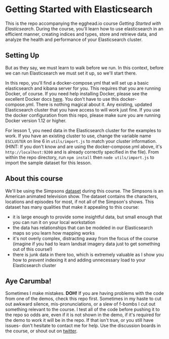 # Getting Started with Elasticsearch

This is the repo accompanying the egghead.io course *Getting Started with Elasticsearch*. During the course, you'll learn how to use elasticsearch in an efficient manner, creating indices and types, store and retrieve data, and analyze the health and performance of your Elasticsearch cluster.

## Setting Up
But as they say, we must learn to walk before we run. In this context, before we can run Elasticsearch we must set it up, so we'll start there.

In this repo, you'll find a docker-compose.yml that will set up a basic elasticsearch and kibana server for you. This requires that you are running Docker, of course. If you need help installing Docker, please see the excellent Docker docs [here](https://www.docker.com/). You don't have to use this docker-compose.yml. There is nothing magical about it. Any existing, updated Elasticsearch cluster that you have access to will work just fine. If you use the docker configuration from this repo, please make sure you are running Docker version 1.12 or higher.

For lesson 1, you need data in the Elasticsearch cluster for the examples to work. If you have an existing cluster to use, change the variable name `ESCLUSTER` on line 6 in `utils/import.js` to match your cluster information. (HINT: If you don't know and are using the docker-compose.yml above, it's `http://localhost:9200` and is already correctly specified in the file). From within the repo directory, run
`npm install` then
`node utils/import.js` to import the sample dataset for this lesson.

## About this course
We'll be using the Simpsons [dataset](https://www.kaggle.com/wcukierski/the-simpsons-by-the-data) during this course. The Simpsons is an American animated television show. The dataset contains the characters, locations and episodes for most, if not all of the Simpson's shows. This dataset has many qualities that make it appealing to this course:
- it is large enough to provide some insightful data, but small enough that you can run it on your local workstation
- the data has relationships that can be modeled in our Elasticsearch maps so you learn how mapping works
- it's not overly complex, distracting away from the focus of the course (imagine if you had to learn landsat imagery data just to get something out of this course!)
- there is junk data in there too, which is extremely valuable as I show you how to *prevent* indexing it and adding unnecessary load to your Elasticsearch cluster

## Aye Carumba!
Sometimes I make mistakes. **DOH!**
If you are having problems with the code from one of the demos, check this repo first. Sometimes in my haste to cut out awkward silence, mis-pronunciations, or a slew of f-bombs I cut out something relevant to the course. I test all of the code before pushing it to the repo so odds are, even if it is not shown in the demo, if it's required for the demo to work it will be in the repo. If that isn't true, or you still have issues- don't hesitate to contact me for help. Use the discussion boards in the course, or shout out on [twitter](https://twitter.com/wfbutton).
